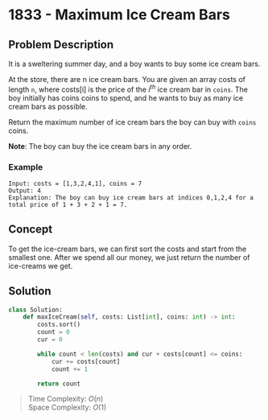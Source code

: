 # 1833 - Maximum Ice Cream Bars

## Problem Description

It is a sweltering summer day, and a boy wants to buy some ice cream bars.

At the store, there are n ice cream bars. You are given an array costs of length `n`, where $\text{costs[i]}$ is the price of the $i^{th}$ ice cream bar in `coins`. The boy initially has coins coins to spend, and he wants to buy as many ice cream bars as possible.

Return the maximum number of ice cream bars the boy can buy with `coins` coins.

**Note**: The boy can buy the ice cream bars in any order.

### Example

```text
Input: costs = [1,3,2,4,1], coins = 7
Output: 4
Explanation: The boy can buy ice cream bars at indices 0,1,2,4 for a total price of 1 + 3 + 2 + 1 = 7.
```

## Concept

To get the ice-cream bars, we can first sort the costs and start from the smallest one. After we spend all our money, we just return the number of ice-creams we get.

## Solution

```python
class Solution:
    def maxIceCream(self, costs: List[int], coins: int) -> int:
        costs.sort()
        count = 0
        cur = 0

        while count < len(costs) and cur + costs[count] <= coins:
            cur += costs[count]
            count += 1

        return count
```

> Time Complexity: $O(n)$ \
> Space Complexity: $O(1)$
